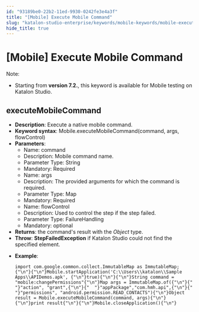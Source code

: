```yaml
---
id: "93189be0-22b2-11ed-9930-0242fe3e4a3f"
title: "[Mobile] Execute Mobile Command"
slug: "katalon-studio-enterprise/keywords/mobile-keywords/mobile-execute-mobile-command"
hide_title: true
---
```


# <a id="id_0" class="anchor_top_offset"/><a id="ariaid-title1" class="anchor_top_offset"/>[Mobile] Execute Mobile Command 

              
<div xmlns="http://www.w3.org/1999/xhtml" className="note note note_note" id="id_0__id"><span className="note__title">Note:</span> 
  <ul className="ul"><li className="li"><p className="p">Starting from <strong className="ph b">version 7.2.</strong>, this keyword is
        available for Mobile testing on Katalon Studio.</p></li></ul>
</div>
      

## <a id="id_0__id_1" class="anchor_top_offset"/>executeMobileCommand

              
<ul xmlns="http://www.w3.org/1999/xhtml" className="ul"><li className="li">     <strong className="ph b">Description</strong>: Execute a native mobile     command.</li><li className="li">     <strong className="ph b">Keyword syntax</strong>:     Mobile.executeMobileCommand(command, args, flowControl)</li><li className="li">     <strong className="ph b">Parameters</strong>:      <ul className="ul"><li className="li">Name: command</li><li className="li">Description: Mobile command name.</li><li className="li">Parameter Type: String</li><li className="li">Mandatory: Required</li><li className="li">Name: args</li><li className="li">Description: The provided arguments for which the command is         required.</li><li className="li">Parameter Type: Map</li><li className="li">Mandatory: Required</li><li className="li">Name: flowControl</li><li className="li">Description: Used to control the step if the step failed.</li><li className="li">Parameter Type: FailureHandling</li><li className="li">Mandatory: optional</li></ul>   </li><li className="li">     <strong className="ph b">Returns</strong>: the command's result with the     <em className="ph i">Object</em> type.</li><li className="li">     <strong className="ph b">Throw</strong>: <strong className="ph b">StepFailedException</strong> if     Katalon Studio could not find the specified element.</li><li className="li">     <p className="p">       <strong className="ph b">Example</strong>:</p>     <pre className="pre codeblock"><code>import com.google.common.collect.ImmutableMap as ImmutableMap;{"\n"}{"\n"}Mobile.startApplication('C:\\Users\\katalon\\Sample Apps\\APIDemos.apk', {"\n"}true){"\n"}{"\n"}String command = "mobile:changePermissions"{"\n"}Map args = ImmutableMap.of({"\n"}{"  "}"action", "grant",{"\n"}{"  "}"appPackage","com.hmh.api",{"\n"}{"  "}"permissions", "android.permission.READ_CONTACTS"){"\n"}Object result = Mobile.executeMobileCommand(command, args){"\n"}{"\n"}print result{"\n"}{"\n"}Mobile.closeApplication(){"\n"}</code></pre>   </li></ul> 
      
